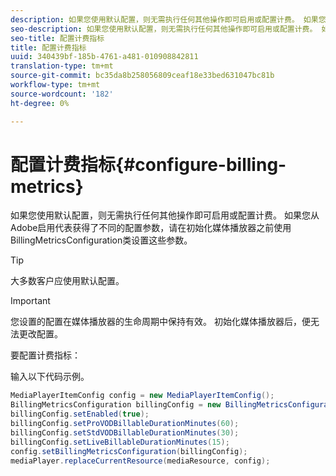 ```yaml
---
description: 如果您使用默认配置，则无需执行任何其他操作即可启用或配置计费。 如果您从Adobe启用代表获得了不同的配置参数，请在初始化媒体播放器之前使用BillingMetricsConfiguration类设置这些参数。
seo-description: 如果您使用默认配置，则无需执行任何其他操作即可启用或配置计费。 如果您从Adobe启用代表获得了不同的配置参数，请在初始化媒体播放器之前使用BillingMetricsConfiguration类设置这些参数。
seo-title: 配置计费指标
title: 配置计费指标
uuid: 340439bf-185b-4761-a481-010908842811
translation-type: tm+mt
source-git-commit: bc35da8b258056809ceaf18e33bed631047bc81b
workflow-type: tm+mt
source-wordcount: '182'
ht-degree: 0%

---
```



# 配置计费指标{#configure-billing-metrics}

如果您使用默认配置，则无需执行任何其他操作即可启用或配置计费。 如果您从Adobe启用代表获得了不同的配置参数，请在初始化媒体播放器之前使用BillingMetricsConfiguration类设置这些参数。

>[!TIP]
>
>大多数客户应使用默认配置。

>[!IMPORTANT]
>
>您设置的配置在媒体播放器的生命周期中保持有效。 初始化媒体播放器后，便无法更改配置。

要配置计费指标：

输入以下代码示例。

```java
MediaPlayerItemConfig config = new MediaPlayerItemConfig(); 
BillingMetricsConfiguration billingConfig = new BillingMetricsConfiguration(); 
billingConfig.setEnabled(true); 
billingConfig.setProVODBillableDurationMinutes(60); 
billingConfig.setStdVODBillableDurationMinutes(30); 
billingConfig.setLiveBillableDurationMinutes(15); 
config.setBillingMetricsConfiguration(billingConfig); 
mediaPlayer.replaceCurrentResource(mediaResource, config);
```
